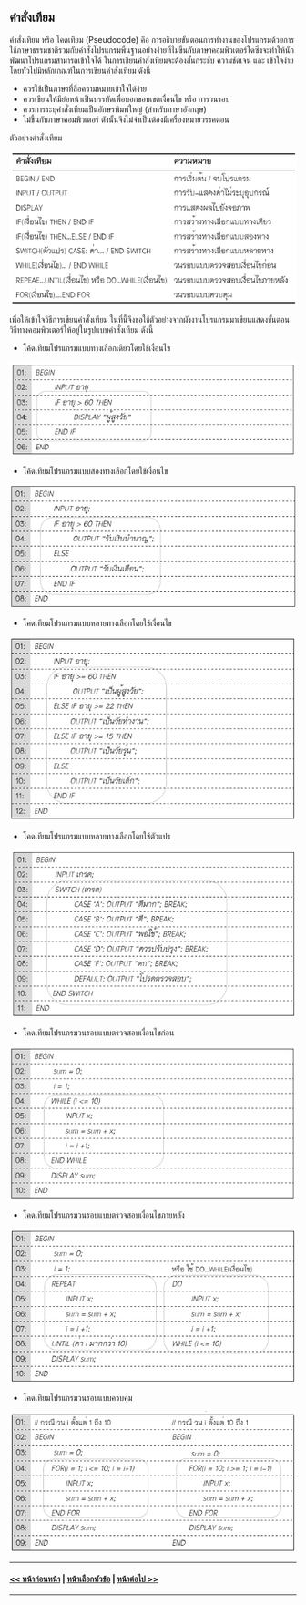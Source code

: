 ## คำสั่งเทียม 
คำสั่งเทียม หรือ โคดเทียม (Pseudocode) คือ การอธิบายขั้นตอนการทำงานของโปรแกรมด้วยการใช้ภาษาธรรมชาติรวมกับคำสั่งโปรแกรมพื้นฐานอย่างง่ายที่ไม่ขึ้นกับภาษาคอมพิวเตอร์ใดซึ่งจะทำให้นักพัฒนาโปรแกรมสามารถเข้าใจได้ ในการเขียนคำสั่งเทียมจะต้องสั้นกระชับ ความชัดเจน และ เข้าใจง่าย โดยทั่วไปมีหลักเกณฑ์ในการเขียนคำสั่งเทียม ดังนี้
* ควรใช้เป็นภาษาที่สื่อความหมายเข้าใจได้ง่าย
* ควรเขียนให้มีย่อหน้าเป็นบรรทัดเพื่อบอกขอบเขตเงื่อนไข หรือ การวนรอบ
* ควรการระบุคำสั่งเทียมเป็นอักษรพิมพ์ใหญ่ (สำหรับภาษาอังกฤษ)
* ไม่ขึ้นกับภาษาคอมพิวเตอร์ ดังนั้นจึงไม่จำเป็นต้องมีเครื่องหมายวรรคตอน

ตัวอย่างคำสั่งเทียม

<img src=img/0200-3.png>

เพื่อให้เข้าใจวิธีการเขียนคำสั่งเทียม ในที่นี้จึงขอใช้ตัวอย่างจากผังงานโปรแกรมมาเขียนแสดงขั้นตอนวิธีทางคอมพิวเตอร์ให้อยู่ในรูปแบบคำสั่งเทียม ดังนี้

* โค้ดเทียมโปรแกรมแบบทางเลือกเดียวโดยใช้เงื่อนไข

<img src=img/0200-4.png>

* โค้ดเทียมโปรแกรมแบบสองทางเลือกโดยใช้เงื่อนไข

<img src=img/0200-5.png>

* โคดเทียมโปรแกรมแบบหลายทางเลือกโดยใช้เงื่อนไข

<img src=img/0200-6.png>

* โคดเทียมโปรแกรมแบบหลายทางเลือกโดยใช้ตัวแปร

<img src=img/0200-7.png>

* โคดเทียมโปรแกรมวนรอบแบบตรวจสอบเงื่อนไขก่อน

<img src=img/0200-8.png>

* โคดเทียมโปรแกรมวนรอบแบบตรวจสอบเงื่อนไขภายหลัง

<img src=img/0200-9.png>

* โคดเทียมโปรแกรมวนรอบแบบควบคุม

<img src=img/0200-10.png>

---
#### [<< หน้าก่อนหน้า](0202.md) | [หน้าเลือกหัวข้อ](README.md) | [หน้าต่อไป >>](0210.md)
---

